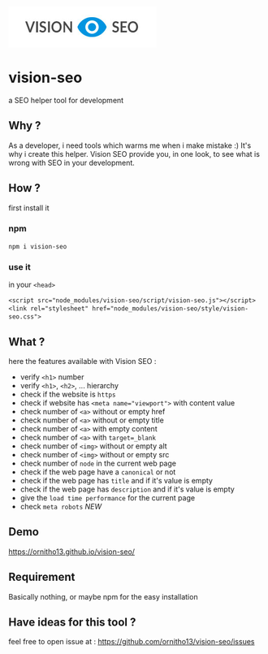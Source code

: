 
![Vision SEO logo](https://github.com/ornitho13/vision-seo/blob/master/image/logo.jpg?raw=true)
# vision-seo
a SEO helper tool for development

## Why ?
As a developer, i need tools which warms me when i make mistake :)
It's why i create this helper.
Vision SEO provide you, in one look, to see what is wrong with SEO in your development.

## How ?
first install it
### npm
    npm i vision-seo

### use it
in your `<head>`

    <script src="node_modules/vision-seo/script/vision-seo.js"></script>
    <link rel="stylesheet" href="node_modules/vision-seo/style/vision-seo.css">

## What ?
here the features available with Vision SEO :
* verify `<h1>` number
* verify `<h1>`, `<h2>`, ... hierarchy
* check if the website is `https`
* check if website has `<meta name="viewport">` with content value
* check number of `<a>` without or empty href
* check number of `<a>` without or empty title
* check number of `<a>` with empty content
* check number of `<a>` with `target=_blank`
* check number of `<img>` without or empty alt
* check number of `<img>` without or empty src
* check number of `node` in the current web page
* check if the web page have a `canonical` or not
* check if the web page has `title` and if it's value is empty
* check if the web page has `description` and if it's value is empty
* give the `load time performance` for the current page
* check `meta robots` *NEW*

## Demo
https://ornitho13.github.io/vision-seo/

## Requirement
Basically nothing, or maybe npm for the easy installation

## Have ideas for this tool ?
feel free to open issue at : https://github.com/ornitho13/vision-seo/issues
